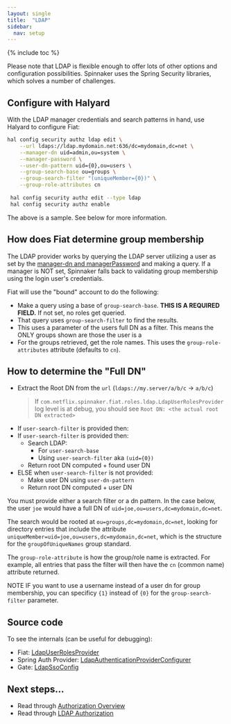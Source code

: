 ```yaml
---
layout: single
title:  "LDAP"
sidebar:
  nav: setup
---
```


{% include toc %}


Please note that LDAP is flexible enough to offer lots of other options and configuration possibilities.  Spinnaker
uses the Spring Security libraries, which solves a number of challenges.  


## Configure with Halyard

With the LDAP manager credentials and search patterns in hand, use Halyard to configure Fiat:

```bash
hal config security authz ldap edit \
    --url ldaps://ldap.mydomain.net:636/dc=mydomain,dc=net \
    --manager-dn uid=admin,ou=system \
    --manager-password \
    --user-dn-pattern uid={0},ou=users \
    --group-search-base ou=groups \
    --group-search-filter "(uniqueMember={0})" \
    --group-role-attributes cn
      
 hal config security authz edit --type ldap
 hal config security authz enable
```
The above is a sample.  See below for more information.

## How does Fiat determine group membership
The LDAP provider works by querying the LDAP server utilizing a user as set by the 
[manager-dn and managerPassword](/reference/halyard/commands/#hal-config-security-authz-ldap-edit) and making a 
query. If a manager is NOT set, Spinnaker falls back to validating group membership using the login user's credentials.  

Fiat will use the "bound" account to do the following:
- Make a query using a base of `group-search-base`. **THIS IS A REQUIRED FIELD.** If not set, no roles get queried.
- That query uses `group-search-filter` to find the results.  
- This uses a parameter of the users full DN as a filter.  This means the ONLY groups shown are those the user is a 
- For the groups retrieved, get the role names.  This uses the `group-role-attributes` attribute (defaults to `cn`).

## How to determine the "Full DN" 

- Extract the Root DN from the `url` (`ldaps://my.server/a/b/c` → `a/b/c`)
    >If `com.netflix.spinnaker.fiat.roles.ldap.LdapUserRolesProvider` log level is at debug, you should 
    see `Root DN: <the actual root DN extracted>`
- If `user-search-filter` is provided then:
- If `user-search-filter` is provided then:
    - Search LDAP:
        - For `user-search-base`
        - Using `user-search-filter` aka `(uid={0})`
    - Return root DN computed + found user DN
- ELSE when `user-search-filter` is not provided:
    - Make user DN using `user-dn-pattern`
    - Return root DN computed + user DN

You must provide either a search filter or a dn pattern.  In the case below, the user `joe` would have a full DN of
`uid=joe,ou=users,dc=mydomain,dc=net`.

The search would be rooted at `ou=groups,dc=mydomain,dc=net`, looking for directory entries that
include the attribute `uniqueMember=uid=joe,ou=users,dc=mydomain,dc=net`, which is the structure
for the `groupOfUniqueNames` group standard.

The `group-role-attribute` is how the group/role name is extracted. For example, all entries that
pass the filter will then have the `cn` (common name) attribute returned. 

NOTE IF you want to use a username instead of a user dn for group membership, you can specificy `{1}` instead of `{0}` for 
the `group-search-filter` parameter.  

## Source code

To see the internals (can be useful for debugging):
* Fiat: [LdapUserRolesProvider](https://github.com/spinnaker/fiat/blob/master/fiat-ldap/src/main/java/com/netflix/spinnaker/fiat/roles/ldap/LdapUserRolesProvider.java)
* Spring Auth Provider: [LdapAuthenticationProviderConfigurer](https://github.com/spring-projects/spring-security/blob/master/config/src/main/java/org/springframework/security/config/annotation/authentication/configurers/ldap/LdapAuthenticationProviderConfigurer.java)
* Gate: [LdapSsoConfig](https://github.com/spinnaker/gate/blob/master/gate-ldap/src/main/groovy/com/netflix/spinnaker/gate/security/ldap/LdapSsoConfig.groovy)

## Next steps...

* Read through [Authorization Overview](/setup/security/authorization/)
* Read through [LDAP Authorization](/setup/security/authorization/ldap/)



